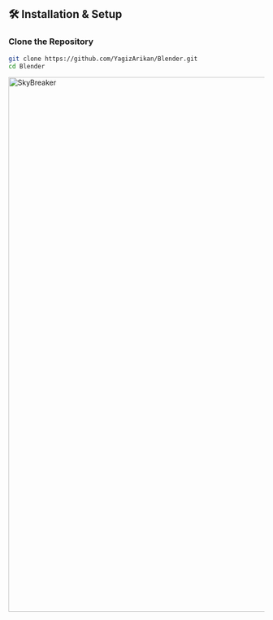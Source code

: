 ## 🛠️ Installation & Setup

### Clone the Repository
```bash
git clone https://github.com/YagizArikan/Blender.git
cd Blender
```
<img width="1680" height="1050" alt="SkyBreaker" src="https://github.com/user-attachments/assets/dee6bb6c-d60a-4441-9b66-d01c5309a61d" />

